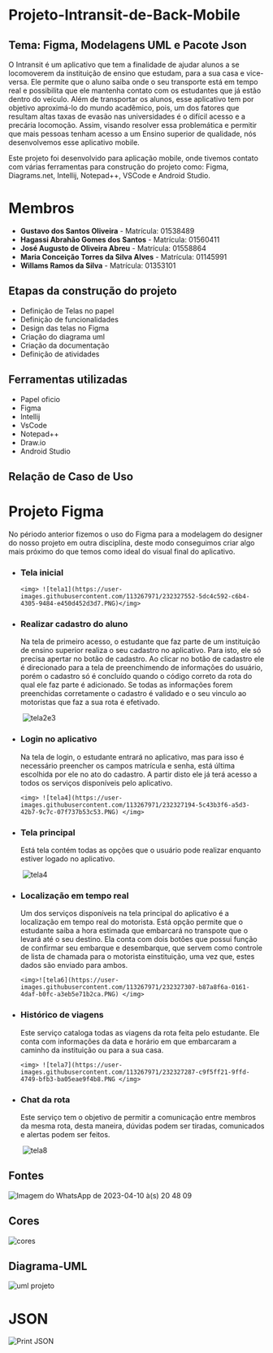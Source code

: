 <!DOCTYPE html>
<head>
    <h1>Projeto-Intransit-de-Back-Mobile</h1>
    <h2>Tema: Figma, Modelagens UML e Pacote Json </h2>
    <p>O Intransit é um aplicativo que tem a finalidade de ajudar alunos a se locomoverem da instituição de ensino que estudam, para a sua casa e vice-versa. Ele permite que o aluno saiba onde o seu transporte está em tempo real e possibilita que ele mantenha contato com os estudantes que já estão dentro do veículo. Além de transportar os alunos, esse aplicativo tem por objetivo aproximá-lo do mundo acadêmico, pois, um dos fatores que resultam altas taxas de evasão nas universidades é o difícil acesso e a precária locomoção. Assim, visando resolver essa problemática e permitir que mais pessoas tenham acesso a um Ensino superior de qualidade, nós desenvolvemos esse aplicativo mobile.</p>
</head>
<body>
    <p>Este projeto foi desenvolvido para aplicação mobile, onde tivemos contato com várias ferramentas para 
        construção do projeto como: Figma, Diagrams.net, Intellij, Notepad++, VSCode e Android Studio.</p>
        
 <h1>Membros</h1>
 <ul>
       <li><strong>Gustavo dos Santos Oliveira</strong> - Matrícula: 01538489</strong></li>
       <li><strong>Hagassi Abrahão Gomes dos Santos</strong> - Matrícula: 01560411</strong></li>
       <li><strong>José Augusto de Oliveira Abreu</strong> - Matrícula: 01558864</strong></li>
       <li><strong>Maria Conceição Torres da Silva Alves</strong> - Matrícula: 01145991</strong></li>
       <li><strong>Willams Ramos da Silva</strong> - Matrícula: 01353101</strong></li>
 </ul>
        
 <h2>Etapas da construção do projeto</h2>
        <ul>
            <li>Definição de Telas no papel</li>
            <li>Definição de funcionalidades</li>
            <li>Design das telas no Figma</li>
            <li>Criação do diagrama uml</li>
            <li>Criação da documentação</li>
            <li>Definição de atividades</li>
        </ul>
       
  <h2>Ferramentas utilizadas</h2>
        <ul>
            <li>Papel oficio</li>
            <li>Figma</li>
            <li>Intellij</li>
            <li>VsCode</li>
            <li>Notepad++</li>
            <li>Draw.io</li>
            <li>Android Studio</li>
        </ul>
        
<h2>Relação de Caso de Uso</h2>

 
  <h1>Projeto Figma</h1>
  <p>No périodo anterior fizemos o uso do Figma para a modelagem do designer do nosso projeto em outra disciplína, deste modo conseguimos criar algo mais próximo do que temos como ideal do visual final do aplicativo.</p>
  
<ul> 
    <li><h3> Tela inicial </h3></li>
    
    <img> ![tela1](https://user-images.githubusercontent.com/113267971/232327552-5dc4c592-c6b4-4305-9484-e450d452d3d7.PNG)</img>
    
    
<li><h3> Realizar cadastro do aluno</h3></li>
  <p> Na tela de primeiro acesso, o estudante que faz parte de um instituição de ensino superior realiza o seu cadastro no aplicativo. Para isto, ele só precisa apertar no botão de cadastro. Ao clicar no botão de cadastro ele é direcionado para a tela de preenchimendo de informações do usuário, porém o cadastro só é concluído quando o código correto da rota do qual ele faz parte é adicionado. Se todas as informações forem preenchidas corretamente o cadastro é validado e o seu vinculo ao motoristas que faz a sua rota é efetivado.</p>
  
  <img> ![tela2e3](https://user-images.githubusercontent.com/113267971/232327464-537042a4-0d1c-4731-a349-1cba372742f9.PNG)</img>
  
  <li><h3> Login no aplicativo </h3></li>
  <p> Na tela de login, o estudante entrará no aplicativo, mas para isso é necessário preencher os campos matrícula e senha, está última escolhida por ele no ato do cadastro. A partir disto ele já terá acesso a todos os serviços disponíveis pelo aplicativo.</p>
  
    <img> ![tela4](https://user-images.githubusercontent.com/113267971/232327194-5c43b3f6-a5d3-42b7-9c7c-07f737b53c53.PNG) </img>
    
  <li><h3> Tela principal </h3></li>
  <p> Está tela contém todas as opções que o usuário pode realizar enquanto estiver logado no aplicativo. </p>
   
   <img> ![tela4](https://user-images.githubusercontent.com/113267971/232327194-5c43b3f6-a5d3-42b7-9c7c-07f737b53c53.PNG)</img>
    
  <li><h3> Localização em tempo real </h3></li>
  <p> Um dos serviços disponíveis na tela principal do aplicativo é a localização em tempo real do motorista. Está opção permite que o estudante saiba a hora estimada que embarcará no transpote que o levará até o seu destino. Ela conta com dois botões que possui função de confirmar seu embarque e desembarque, que servem como controle de lista de chamada para o motorista einstituição, uma vez que, estes dados são enviado para ambos.</p>
    
    <img>![tela6](https://user-images.githubusercontent.com/113267971/232327307-b87a8f6a-0161-4daf-b0fc-a3eb5e71b2ca.PNG) </img>
    
  <li><h3> Histórico de viagens </h3></li>
  Este serviço cataloga todas as viagens da rota feita pelo estudante. Ele conta com informações da data e horário em que embarcaram a caminho da instituição ou para a sua casa.
  
    <img> ![tela7](https://user-images.githubusercontent.com/113267971/232327287-c9f5ff21-9ffd-4749-bfb3-ba05eae9f4b8.PNG </img>
    
  <li><h3> Chat da rota </h3></li>
 Este serviço tem o objetivo de permitir a comunicação entre membros da mesma rota, desta maneira, dúvidas podem ser tiradas, comunicados e alertas podem ser feitos.
   
   <img> ![tela8](https://user-images.githubusercontent.com/113267971/232327321-1f6e32b1-51fd-43b4-aa10-39237c8b2ded.PNG) </img>
 </ul>   
  
  
  
  <h2>Fontes</h2>
  
 <img>![Imagem do WhatsApp de 2023-04-10 à(s) 20 48 09](https://user-images.githubusercontent.com/111431438/231023353-889b8200-1207-496f-a2c0-54fd5665166e.jpg)
</img>

  <h2>Cores</h2>
  
  <img>![cores](https://user-images.githubusercontent.com/113267971/232250497-fa396608-3f39-45b8-8d77-e8a9085ebb79.png)</img>
    
   <h2>Diagrama-UML</h2>

<img>![uml projeto](https://user-images.githubusercontent.com/111474763/231048215-711a17e4-b784-4736-bc1c-8f23ce63a091.png)</img>

<h1>JSON</h1>

<img>![Print JSON](https://user-images.githubusercontent.com/113267971/231304507-d7d0509c-ac00-47f7-9dfa-8163fccb01c7.png)</img>


</body>
</html>
